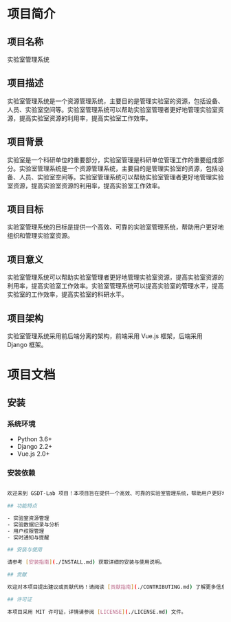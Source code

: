 # 项目简介

## 项目名称

实验室管理系统

## 项目描述

实验室管理系统是一个资源管理系统，主要目的是管理实验室的资源，包括设备、人员、实验室空间等。实验室管理系统可以帮助实验室管理者更好地管理实验室资源，提高实验室资源的利用率，提高实验室工作效率。

## 项目背景

实验室是一个科研单位的重要部分，实验室管理是科研单位管理工作的重要组成部分。实验室管理系统是一个资源管理系统，主要目的是管理实验室的资源，包括设备、人员、实验室空间等。实验室管理系统可以帮助实验室管理者更好地管理实验室资源，提高实验室资源的利用率，提高实验室工作效率。

## 项目目标

实验室管理系统的目标是提供一个高效、可靠的实验室管理系统，帮助用户更好地组织和管理实验室资源。

## 项目意义

实验室管理系统可以帮助实验室管理者更好地管理实验室资源，提高实验室资源的利用率，提高实验室工作效率。实验室管理系统可以提高实验室的管理水平，提高实验室的工作效率，提高实验室的科研水平。

## 项目架构

实验室管理系统采用前后端分离的架构，前端采用 Vue.js 框架，后端采用 Django 框架。

# 项目文档

## 安装

### 系统环境

- Python 3.6+
- Django 2.2+
- Vue.js 2.0+

### 安装依赖

```bash

欢迎来到 GSDT-Lab 项目！本项目旨在提供一个高效、可靠的实验室管理系统，帮助用户更好地组织和管理实验室资源。

## 功能特点

- 实验室资源管理
- 实验数据记录与分析
- 用户权限管理
- 实时通知与提醒

## 安装与使用

请参考 [安装指南](./INSTALL.md) 获取详细的安装与使用说明。

## 贡献

欢迎对本项目提出建议或贡献代码！请阅读 [贡献指南](./CONTRIBUTING.md) 了解更多信息。

## 许可证

本项目采用 MIT 许可证，详情请参阅 [LICENSE](./LICENSE.md) 文件。

